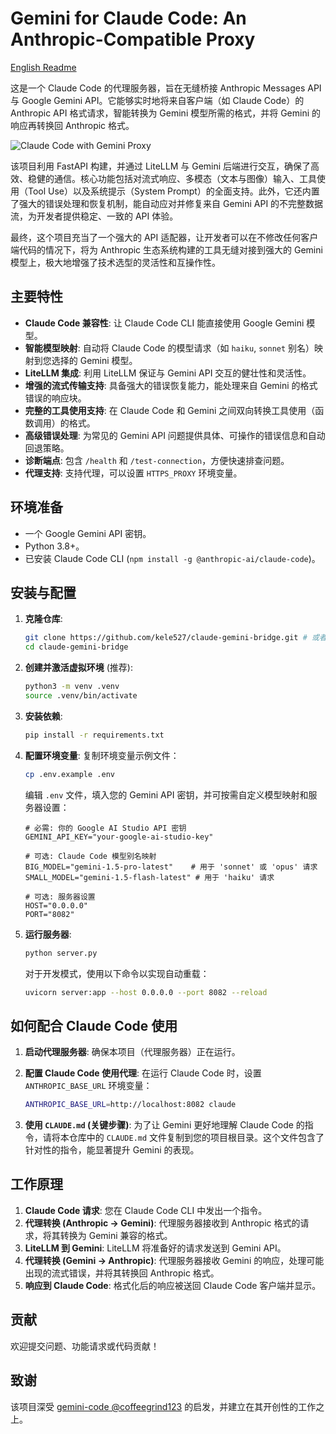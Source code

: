 # Gemini for Claude Code: An Anthropic-Compatible Proxy

[English Readme](./README.en.md)

这是一个 Claude Code 的代理服务器，旨在无缝桥接 Anthropic Messages API 与 Google Gemini API。它能够实时地将来自客户端（如 Claude Code）的 Anthropic API 格式请求，智能转换为 Gemini 模型所需的格式，并将 Gemini 的响应再转换回 Anthropic 格式。

![Claude Code with Gemini Proxy](image.png)

该项目利用 FastAPI 构建，并通过 LiteLLM 与 Gemini 后端进行交互，确保了高效、稳健的通信。核心功能包括对流式响应、多模态（文本与图像）输入、工具使用（Tool Use）以及系统提示（System Prompt）的全面支持。此外，它还内置了强大的错误处理和恢复机制，能自动应对并修复来自 Gemini API 的不完整数据流，为开发者提供稳定、一致的 API 体验。

最终，这个项目充当了一个强大的 API 适配器，让开发者可以在不修改任何客户端代码的情况下，将为 Anthropic 生态系统构建的工具无缝对接到强大的 Gemini 模型上，极大地增强了技术选型的灵活性和互操作性。

## 主要特性

- **Claude Code 兼容性**: 让 Claude Code CLI 能直接使用 Google Gemini 模型。
- **智能模型映射**: 自动将 Claude Code 的模型请求（如 `haiku`, `sonnet` 别名）映射到您选择的 Gemini 模型。
- **LiteLLM 集成**: 利用 LiteLLM 保证与 Gemini API 交互的健壮性和灵活性。
- **增强的流式传输支持**: 具备强大的错误恢复能力，能处理来自 Gemini 的格式错误的响应块。
- **完整的工具使用支持**: 在 Claude Code 和 Gemini 之间双向转换工具使用（函数调用）的格式。
- **高级错误处理**: 为常见的 Gemini API 问题提供具体、可操作的错误信息和自动回退策略。
- **诊断端点**: 包含 `/health` 和 `/test-connection`，方便快速排查问题。
- **代理支持**: 支持代理，可以设置 `HTTPS_PROXY` 环境变量。

## 环境准备

- 一个 Google Gemini API 密钥。
- Python 3.8+。
- 已安装 Claude Code CLI (`npm install -g @anthropic-ai/claude-code`)。

## 安装与配置

1.  **克隆仓库**:

    ```bash
    git clone https://github.com/kele527/claude-gemini-bridge.git # 或者你的 fork
    cd claude-gemini-bridge
    ```

2.  **创建并激活虚拟环境** (推荐):

    ```bash
    python3 -m venv .venv
    source .venv/bin/activate
    ```

3.  **安装依赖**:

    ```bash
    pip install -r requirements.txt
    ```

4.  **配置环境变量**:
    复制环境变量示例文件：

    ```bash
    cp .env.example .env
    ```

    编辑 `.env` 文件，填入您的 Gemini API 密钥，并可按需自定义模型映射和服务器设置：

    ```dotenv
    # 必需: 你的 Google AI Studio API 密钥
    GEMINI_API_KEY="your-google-ai-studio-key"

    # 可选: Claude Code 模型别名映射
    BIG_MODEL="gemini-1.5-pro-latest"    # 用于 'sonnet' 或 'opus' 请求
    SMALL_MODEL="gemini-1.5-flash-latest" # 用于 'haiku' 请求

    # 可选: 服务器设置
    HOST="0.0.0.0"
    PORT="8082"
    ```

5.  **运行服务器**:
    ```bash
    python server.py
    ```
    对于开发模式，使用以下命令以实现自动重载：
    ```bash
    uvicorn server:app --host 0.0.0.0 --port 8082 --reload
    ```

## 如何配合 Claude Code 使用

1.  **启动代理服务器**: 确保本项目（代理服务器）正在运行。

2.  **配置 Claude Code 使用代理**:
    在运行 Claude Code 时，设置 `ANTHROPIC_BASE_URL` 环境变量：

    ```bash
    ANTHROPIC_BASE_URL=http://localhost:8082 claude
    ```

3.  **使用 `CLAUDE.md` (关键步骤)**:
    为了让 Gemini 更好地理解 Claude Code 的指令，请将本仓库中的 `CLAUDE.md` 文件复制到您的项目根目录。这个文件包含了针对性的指令，能显著提升 Gemini 的表现。

## 工作原理

1.  **Claude Code 请求**: 您在 Claude Code CLI 中发出一个指令。
2.  **代理转换 (Anthropic -> Gemini)**: 代理服务器接收到 Anthropic 格式的请求，将其转换为 Gemini 兼容的格式。
3.  **LiteLLM 到 Gemini**: LiteLLM 将准备好的请求发送到 Gemini API。
4.  **代理转换 (Gemini -> Anthropic)**: 代理服务器接收 Gemini 的响应，处理可能出现的流式错误，并将其转换回 Anthropic 格式。
5.  **响应到 Claude Code**: 格式化后的响应被送回 Claude Code 客户端并显示。

## 贡献

欢迎提交问题、功能请求或代码贡献！

## 致谢

该项目深受 [gemini-code @coffeegrind123](https://github.com/coffeegrind123/gemini-code) 的启发，并建立在其开创性的工作之上。
